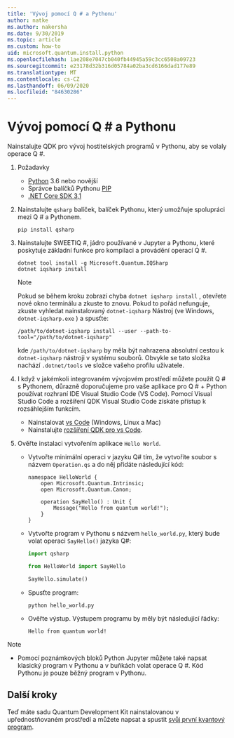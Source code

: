 ```yaml
---
title: 'Vývoj pomocí Q # a Pythonu'
author: natke
ms.author: nakersha
ms.date: 9/30/2019
ms.topic: article
ms.custom: how-to
uid: microsoft.quantum.install.python
ms.openlocfilehash: 1ae208e7047cb040fb44945a59c3cc6508a09723
ms.sourcegitcommit: e23178d32b316d05784a02ba3cd6166dad177e89
ms.translationtype: MT
ms.contentlocale: cs-CZ
ms.lasthandoff: 06/09/2020
ms.locfileid: "84630286"
---
```

# <a name="develop-with-q-and-python"></a>Vývoj pomocí Q # a Pythonu

Nainstalujte QDK pro vývoj hostitelských programů v Pythonu, aby se volaly operace Q #.

1. Požadavky

    - [Python](https://www.python.org/downloads/) 3.6 nebo novější
    - Správce balíčků Pythonu [PIP](https://pip.pypa.io/en/stable/installing)
    - [.NET Core SDK 3,1](https://dotnet.microsoft.com/download/dotnet-core/3.1)


1. Nainstalujte `qsharp` balíček, balíček Pythonu, který umožňuje spolupráci mezi Q # a Pythonem.

    ```
    pip install qsharp
    ```

1. Nainstalujte SWEETIQ #, jádro používané v Jupyter a Pythonu, které poskytuje základní funkce pro kompilaci a provádění operací Q #.

    ```dotnetcli
    dotnet tool install -g Microsoft.Quantum.IQSharp
    dotnet iqsharp install
    ```

    > [!NOTE]
    > Pokud se během kroku zobrazí chyba `dotnet iqsharp install` , otevřete nové okno terminálu a zkuste to znovu.
    > Pokud to pořád nefunguje, zkuste vyhledat nainstalovaný `dotnet-iqsharp` Nástroj (ve Windows, `dotnet-iqsharp.exe` ) a spusťte:
    > ```
    > /path/to/dotnet-iqsharp install --user --path-to-tool="/path/to/dotnet-iqsharp"
    > ```
    > kde `/path/to/dotnet-iqsharp` by měla být nahrazena absolutní cestou k `dotnet-iqsharp` nástroji v systému souborů.
    > Obvykle se tato složka nachází `.dotnet/tools` ve složce vašeho profilu uživatele.
  
1. I když v jakémkoli integrovaném vývojovém prostředí můžete použít Q # s Pythonem, důrazně doporučujeme pro vaše aplikace pro Q # + Python používat rozhraní IDE Visual Studio Code (VS Code). Pomocí Visual Studio Code a rozšíření QDK Visual Studio Code získáte přístup k rozsáhlejším funkcím.

    - Nainstalovat [vs Code](https://code.visualstudio.com/download) (Windows, Linux a Mac)
    - Nainstalujte [rozšíření QDK pro vs Code](https://marketplace.visualstudio.com/items?itemName=quantum.quantum-devkit-vscode).

1. Ověřte instalaci vytvořením aplikace `Hello World`.

    - Vytvořte minimální operaci v jazyku Q# tím, že vytvoříte soubor s názvem `Operation.qs` a do něj přidáte následující kód:

        ```qsharp
        namespace HelloWorld {
            open Microsoft.Quantum.Intrinsic;
            open Microsoft.Quantum.Canon;

            operation SayHello() : Unit {
                Message("Hello from quantum world!");
            }
        }
        ```

    - Vytvořte program v Pythonu s názvem `hello_world.py`, který bude volat operaci `SayHello()` jazyka Q#:

        ```python
        import qsharp

        from HelloWorld import SayHello

        SayHello.simulate()
        ```

    - Spusťte program:

        ```
        python hello_world.py
        ```

    - Ověřte výstup. Výstupem programu by měly být následující řádky:

        ```
        Hello from quantum world!
        ```


> [!NOTE]
> * Pomocí poznámkových bloků Python Jupyter můžete také napsat klasický program v Pythonu a v buňkách volat operace Q #. Kód Pythonu je pouze běžný program v Pythonu.

## <a name="next-steps"></a>Další kroky

Teď máte sadu Quantum Development Kit nainstalovanou v upřednostňovaném prostředí a můžete napsat a spustit [svůj první kvantový program](xref:microsoft.quantum.quickstarts.qrng).
